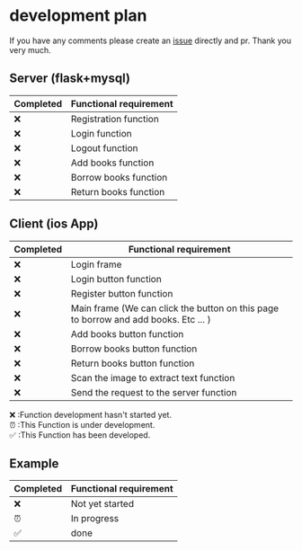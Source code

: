 # development plan

If you have any comments please create an [issue](https://github.com/MGMCN/Team-Gao-Yuan-Uriuriboo-KazukiSenda/issues) directly and pr. 
Thank you very much.

## Server (flask+mysql)

| Completed | Functional requirement |
| -- | -- |
| ❌ | Registration function |
| ❌ | Login function |
| ❌ | Logout function |
| ❌ | Add books function |
| ❌ | Borrow books function |
| ❌ | Return books function |

## Client (ios App)

| Completed | Functional requirement |
| -- | -- |
| ❌ | Login frame |
| ❌ | Login button function |
| ❌ | Register button function |
| ❌ | Main frame (We can click the button on this page to borrow and add books. Etc ... ) |
| ❌ | Add books button function |
| ❌ | Borrow books button function |
| ❌ | Return books button function |
| ❌ | Scan the image to extract text function |
| ❌ | Send the request to the server function |


❌ :Function development hasn't started yet.  
⏰ :This Function is under development.  
✅ :This Function has been developed. 

## Example

| Completed | Functional requirement |
| -- | -- |
| ❌ | Not yet started |
| ⏰ | In progress |
| ✅ | done |
